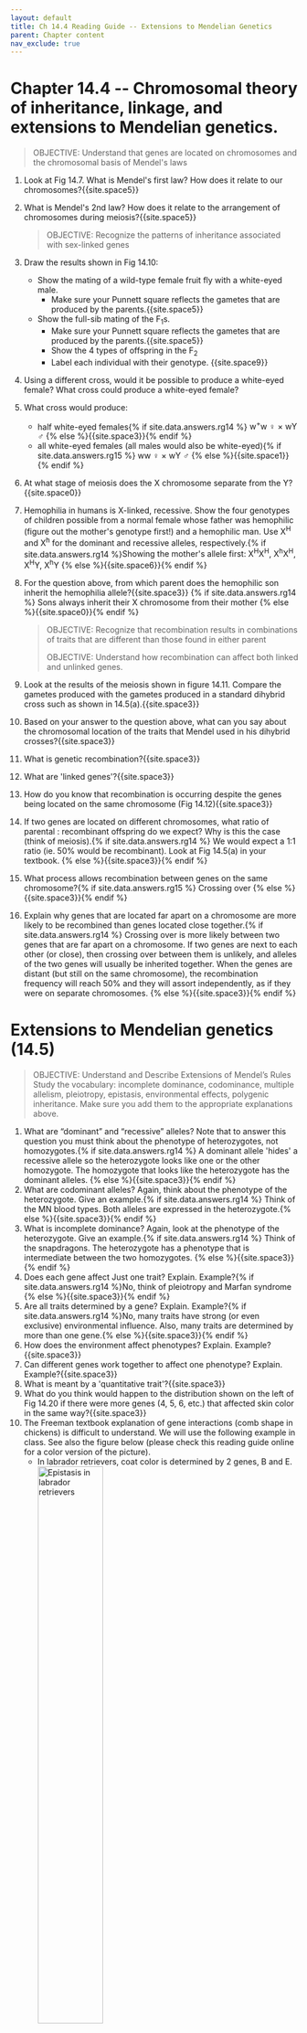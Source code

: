 ```yaml
---
layout: default
title: Ch 14.4 Reading Guide -- Extensions to Mendelian Genetics
parent: Chapter content
nav_exclude: true
---
```



# Chapter 14.4 -- Chromosomal theory of inheritance, linkage, and extensions to Mendelian genetics.

> OBJECTIVE: Understand that genes are located on chromosomes and the chromosomal basis of Mendel's laws

1. Look at Fig 14.7. What is Mendel's first law? How does it relate to our chromosomes?{{site.space5}}
2. What is Mendel's 2nd law? How does it relate to the arrangement of chromosomes during meiosis?{{site.space5}}

    > OBJECTIVE: Recognize the patterns of inheritance associated with sex-linked genes

3. Draw the results shown in Fig 14.10:
    * Show the mating of a wild-type female fruit fly with a white-eyed male.
        * Make sure your Punnett square reflects the gametes that are produced by the parents.{{site.space5}}
    * Show the full-sib mating of the F<sub>1</sub>s.
        * Make sure your Punnett square reflects the gametes that are produced by the parents.{{site.space5}}
        * Show the 4 types of offspring in the F<sub>2</sub>
        * Label each individual with their genotype. {{site.space9}}
4. Using a different cross, would it be possible to produce a white-eyed female? What cross could produce a white-eyed female?
4. What cross would produce:
    * half white-eyed females{% if site.data.answers.rg14 %}<span class="ans"> w<sup>+</sup>w	&#9792; &times; wY 	&#9794;     </span>{% else %}{{site.space3}}{% endif %}
    * all white-eyed females (all males would also be white-eyed){% if site.data.answers.rg15 %}<span class="ans">  ww &#9792; &times; wY 	&#9794;    </span>{% else %}{{site.space1}}{% endif %}
5. At what stage of meiosis does the X chromosome separate from the Y?{{site.space0}}
6. Hemophilia in humans is X-linked, recessive. Show the four genotypes of children possible from a normal female whose father was hemophilic (figure out the mother's genotype first!) and a hemophilic man. Use X<sup>H</sup> and X<sup>h</sup> for the dominant and recessive alleles, respectively.{% if site.data.answers.rg14 %}<span class="ans">Showing the mother's allele first:
   X<sup>H</sup>X<sup>H</sup>,
   X<sup>h</sup>X<sup>H</sup>,  
   X<sup>H</sup>Y,
   X<sup>h</sup>Y
   </span>{% else %}{{site.space6}}{% endif %}
7. For the question above, from which parent does the hemophilic son inherit the hemophilia allele?{{site.space3}} {% if site.data.answers.rg14 %}<span class="ans"> Sons always inherit their X chromosome from their mother </span>{% else %}{{site.space0}}{% endif %}

    > OBJECTIVE: Recognize that recombination results in combinations of traits that are different than those found in either parent
    >
    > OBJECTIVE: Understand how recombination can affect both linked and unlinked genes.

10. Look at the results of the meiosis shown in figure 14.11. Compare the gametes produced with the gametes produced in a standard dihybrid cross such as shown in 14.5(a).{{site.space3}}
4. Based on your answer to the question above, what can you say about the chromosomal location of the traits that Mendel used in his dihybrid crosses?{{site.space3}}
5. What is genetic recombination?{{site.space3}}
6. What are 'linked genes'?{{site.space3}}
7. How do you know that recombination is occurring despite the genes being located on the same chromosome (Fig 14.12){{site.space3}}
8. If two genes are located on different chromosomes, what ratio of parental : recombinant offspring do we expect? Why is this the case (think of meiosis).{% if site.data.answers.rg14 %}<span class="ans"> We would expect a 1:1 ratio (ie. 50% would be recombinant). Look at Fig 14.5(a) in your textbook.   </span>{% else %}{{site.space3}}{% endif %}
9. What process allows recombination between genes on the same chromosome?{% if site.data.answers.rg15 %}<span class="ans">  Crossing over </span>{% else %}{{site.space3}}{% endif %}
10. Explain why genes that are located far apart on a chromosome are more likely to be recombined than genes located close together.{% if site.data.answers.rg14 %}<span class="ans"> Crossing over is more likely between two genes that are far apart on a chromosome. If two genes are next to each other (or close), then crossing over between them is unlikely, and alleles of the two genes will usually be inherited together. When the genes are distant (but still on the same chromosome), the recombination frequency will reach 50% and they will assort independently, as if they were on separate chromosomes. </span>{% else %}{{site.space3}}{% endif %}

<!-- This next example is from Griffiths Intro to Genetic Analysis p 131
10. For this question, use the attached figure (it appears at the end of this very long question). In this question, we will draw 2 genes as if they are on the same chromosome. However, *we do not know if this is true until we see results*. {% if site.data.answers.rg14 %}<span class="ans"> See the final part of this question for the final answer (distance between genes). </span>{% endif %}
    1. In *Drosophila*, one gene results in purple eyes (*pr*) rather than the wild-type red eyes (*pr*<sup>+</sup>). Another gene affects wing length (*vg*, vestigial; *vg*<sup>+</sup>, normal). Both wild-type alleles are dominant.
    1. What gametes are produced by each of 2 homozygotes listed below? Hint: Each individual produces only one type of gamete. Write your answer below and in the attached figure. (The following boxed items will help you understand the notation, which is one of the conventions used in genetics). Remember that each gamete should have one allele from each of the 2 genes.
                  <center><strong>  <em>pr/pr</em> . <em>vg/vg</em> &times; <em>pr<sup>+</sup>/pr<sup>+</sup></em> . <em>vg<sup>+</sup>/vg<sup>+</sup></em></strong></center>{{site.space3}}
       <style>
       .box {
         padding: 10px;
         border: 2px solid black;
         margin: 0;
       }
       </style>
       <div class="box" markdown="1">
         <ul><li> A slash indicates that the alleles are a homologous pair.</li>
         <li> The dot indicates that we don't know if the genes are on the same chromosome or not.</li>
         <li> If we know they are on different chromosomes, we'd use a semicolon (;) instead (eg. A/a;B/B).</li>
         <li> If we know they are on the same chromosome we'd write them adjacent to each other (eg. AB/aB).</li></ul>
       </div>
    1. Write the genotype of the F<sub>1</sub> dihybrid in the attached diagram.
    1. Do a testcross of the F<sub>1</sub> with a doubly homozygous recessive male to produce an F<sub>2</sub>.
       <style>
       .box {
         padding: 10px;
         border: 2px solid black;
         margin: 0;
       }
       </style>
       <div class="box" markdown="1">
         <ul><li>In the diagram, arrow 'a' indicates transmission of genes from the tester. All offspring of the tester receive the same alleles from the tester.</li>
         <li>Arrow 'b' indicates transmission of genes from the F<sub>1</sub> dihybrid.</li>
         <li>Remember that even though they are drawn on the same chromosome, we don't know if that is true or not. Draw all possible genotypes of the offspring, assuming independent assortment.</li></ul>
    1. For each of the genotypes produced in F<sub>2</sub>, indicate (with a **'P'**) if it is a parental type or recombinant (indicate with an **'R'**).{{site.space3}}
    1. *If* these genes were assorting independently, what ratio of the F<sub>2</sub> genotypes would you expect? In other words, what would Mendel have predicted?{{site.space1}}
    1. After doing the experiment, you found the following numbers of offspring. Write these numbers onto your diagram.

       | Genotype | Number of F<sub>2</sub> |
       |:-:|-|
       |*pr<sup>+</sup>*/*pr* . *vg<sup>+</sup>*/*vg* | 1339
       |*pr*/*pr* . *vg*/*vg* | 1195 |
       |*pr<sup>+</sup>*/*pr* . *vg*/*vg* | 151 |
       |*pr*/*pr* . *vg<sup>+</sup>*/*vg* | 154 |
       | Total:   |   |

    1. What is the total number in F<sub>2</sub>?{{site.space0}}
    1. How many parental types are there? What proportion are parental?{{site.space0}}
    1. How many recombinants are there? What proportion are recombinant?{{site.space0}}
    1. What is the map distance separating these two genes?{% if site.data.answers.rg15 %}<span class="ans"> 10.7 map units     </span>{% else %}{{site.space3}}{% endif %}

        <img align="center" width="100%" src="{{site.url}}/b40/assets/ch15/recombination.png" alt="Exercise for recombination">
-->





# Extensions to Mendelian genetics (14.5)

> OBJECTIVE: Understand and Describe Extensions of Mendel’s Rules
> Study the vocabulary: incomplete dominance, codominance, multiple allelism, pleiotropy, epistasis, environmental effects, polygenic inheritance. Make sure you add them to the appropriate explanations above.


1. What are “dominant” and “recessive” alleles? Note that to answer this question you must think about the phenotype of heterozygotes, not homozygotes.{% if site.data.answers.rg14 %}<span class="ans"> A dominant allele 'hides' a recessive allele so the heterozygote looks like one or the other homozygote. The homozygote that looks like the heterozygote has the dominant alleles. </span>{% else %}{{site.space3}}{% endif %}
2. What are codominant alleles? Again, think about the phenotype of the heterozygote. Give an example.{% if site.data.answers.rg14 %}<span class="ans"> Think of the MN blood types. Both alleles are expressed in the heterozygote.</span>{% else %}{{site.space3}}{% endif %}
3. What is incomplete dominance? Again, look at the phenotype of the heterozygote. Give an example.{% if site.data.answers.rg14 %}<span class="ans"> Think of the snapdragons. The heterozygote has a phenotype that is intermediate between the two homozygotes.      </span>{% else %}{{site.space3}}{% endif %}
4. Does each gene affect Just one trait? Explain. Example?{% if site.data.answers.rg14 %}<span class="ans">No, think of pleiotropy and Marfan syndrome </span>{% else %}{{site.space3}}{% endif %}
5. Are all traits determined by a gene? Explain. Example?{% if site.data.answers.rg14 %}<span class="ans">No, many traits have strong (or even exclusive) environmental influence. Also, many traits are determined by more than one gene.</span>{% else %}{{site.space3}}{% endif %}
6. How does the environment affect phenotypes? Explain. Example?{{site.space3}}
7. Can different genes work together to affect one phenotype? Explain. Example?{{site.space3}}
11. What is meant by a 'quantitative trait'?{{site.space3}}
8. What do you think would happen to the distribution shown on the left of Fig 14.20 if there were more genes (4, 5, 6, etc.) that affected skin color in the same way?{{site.space3}}
8. The Freeman textbook explanation of gene interactions (comb shape in chickens) is difficult to understand. We will use the following example in class. See also the figure below (please check this reading guide online for a color version of the picture).
    * In labrador retrievers, coat color is determined by 2 genes, B and E.
      <img align="center" width="50%" src="{{site.url}}/b40/assets/ch14/labradors.png" alt="Epistasis in labrador retrievers">
    * The B gene determines the color of the hair shaft, with the dominant allele (BB, Bb genotypes) producing black dogs, and the recessive allele (bb genotype) producing brown dogs.
    * The E locus simply determines whether or not any pigment is deposited into the hair shaft. The dominant allele results in pigment being deposited (genotypes EE and Ee). The recessive allele prevents color from being deposited (genotype ee).
    * If pigment is deposited, then the dog will be the color of that pigment (either brown or black). If no pigment is deposited, the dog will be 'yellow'. Note that if the dog is ee (and has no pigment deposited), the genotype at the the B locus doesn't matter -- in all cases it will be 'yellow'.
    * You can see the results of a dihybrid cross in the figure below. All ee dogs are yellow, regardless of the B locus. Calculate the phenotype ratios: you'll see that this is a modification of the standard 9:3:3:1 ratio that we expect from 2 genes. In this case, one of the groups of 3 has been combined with the double recessive homozygote to form a phenotype ratio of 9:3:4.
    * You can see that the two genes *interact* with each other to produce the final phenotype. There are different ways that genes can interact, and this way is called **epistasis**. In epistasis, the effects of one gene can be completely masked by the effects of the other gene. Freeman descusses a similar case with the *H* gene masking the effects of the *I* gene in the ABO blood type.
8. How are the labs in the figure above a modification of the 9:3:3:1 ratio? Which groups are combined?{{site.space3}}
7. What does the E locus do and why are all recessive homozygotes yellow, regardless of the other (B) locus?{{site.space3}}
